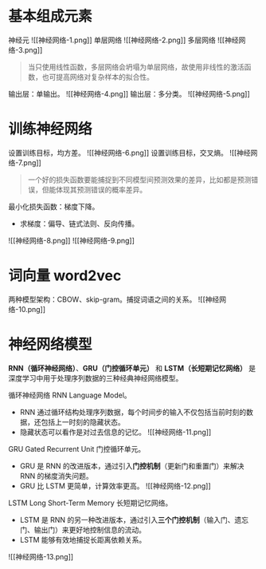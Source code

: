 # 基本组成元素

神经元
![[神经网络-1.png]]
单层网络
![[神经网络-2.png]]
多层网络
![[神经网络-3.png]]

> 当只使用线性函数，多层网络会坍塌为单层网络，故使用非线性的激活函数，也可提高网络对复杂样本的拟合性。

输出层：单输出。
![[神经网络-4.png]]
输出层：多分类。
![[神经网络-5.png]]

# 训练神经网络

设置训练目标，均方差。
![[神经网络-6.png]]
设置训练目标，交叉熵。
![[神经网络-7.png]]

> 一个好的损失函数要能捕捉到不同模型间预测效果的差异，比如都是预测错误，但能体现其预测错误的概率差异。

最小化损失函数：梯度下降。
- 求梯度：偏导、链式法则、反向传播。

![[神经网络-8.png]]
![[神经网络-9.png]]

# 词向量 word2vec

两种模型架构：CBOW、skip-gram。捕捉词语之间的关系。
![[神经网络-10.png]]

# 神经网络模型

**RNN（循环神经网络）**、**GRU（门控循环单元）** 和 **LSTM（长短期记忆网络）** 是深度学习中用于处理序列数据的三种经典神经网络模型。

循环神经网络 RNN Language Model。
- RNN 通过循环结构处理序列数据，每个时间步的输入不仅包括当前时刻的数据，还包括上一时刻的隐藏状态。
- 隐藏状态可以看作是对过去信息的记忆。
![[神经网络-11.png]]

GRU Gated Recurrent Unit 门控循环单元。
- GRU 是 RNN 的改进版本，通过引入**门控机制**（更新门和重置门）来解决 RNN 的梯度消失问题。
- GRU 比 LSTM 更简单，计算效率更高。
![[神经网络-12.png]]

LSTM Long Short-Term Memory 长短期记忆网络。
- LSTM 是 RNN 的另一种改进版本，通过引入**三个门控机制**（输入门、遗忘门、输出门）来更好地控制信息的流动。
- LSTM 能够有效地捕捉长距离依赖关系。

![[神经网络-13.png]]










